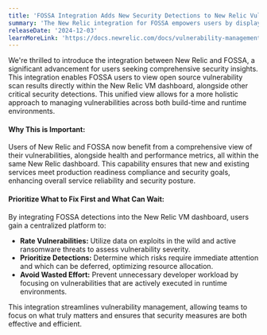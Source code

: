 ```yaml
---
title: 'FOSSA Integration Adds New Security Detections to New Relic Vulnerability Management Dashboard'
summary: 'The New Relic integration for FOSSA empowers users by displaying open source vulnerability scan results from FOSSA alongside other security detections within the New Relic Vulnerability Management (VM) dashboard.'
releaseDate: '2024-12-03'
learnMoreLink: 'https://docs.newrelic.com/docs/vulnerability-management/integrations/fossa/'
---
```


We're thrilled to introduce the integration between New Relic and FOSSA, a significant advancement for users seeking comprehensive security insights. This integration enables FOSSA users to view open source vulnerability scan results directly within the New Relic VM dashboard, alongside other critical security detections. This unified view allows for a more holistic approach to managing vulnerabilities across both build-time and runtime environments.

#### Why This is Important:
Users of New Relic and FOSSA now benefit from a comprehensive view of their vulnerabilities, alongside health and performance metrics, all within the same New Relic dashboard. This capability ensures that new and existing services meet production readiness compliance and security goals, enhancing overall service reliability and security posture.

#### Prioritize What to Fix First and What Can Wait:
By integrating FOSSA detections into the New Relic VM dashboard, users gain a centralized platform to:

- **Rate Vulnerabilities:** Utilize data on exploits in the wild and active ransomware threats to assess vulnerability severity.
- **Prioritize Detections:** Determine which risks require immediate attention and which can be deferred, optimizing resource allocation.
- **Avoid Wasted Effort:** Prevent unnecessary developer workload by focusing on vulnerabilities that are actively executed in runtime environments.

This integration streamlines vulnerability management, allowing teams to focus on what truly matters and ensures that security measures are both effective and efficient.